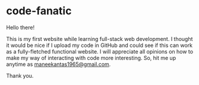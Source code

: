 # code-fanatic


Hello there!

This is my first website while learning full-stack web development. I thought it would be nice if I upload my code in GitHub and could see if this can work as a fully-fletched functional website. I will appreciate all opinions on how to make my way of interacting with code more interesting. So, hit me up anytime as maneekantas1965@gmail.com. 

Thank you.
